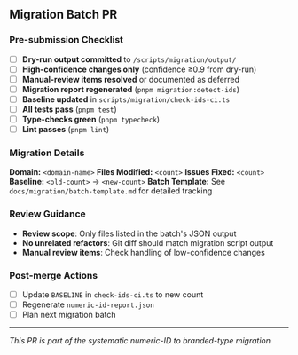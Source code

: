 ## Migration Batch PR

### Pre-submission Checklist
- [ ] **Dry-run output committed** to `/scripts/migration/output/`
- [ ] **High-confidence changes only** (confidence ≥0.9 from dry-run)
- [ ] **Manual-review items resolved** or documented as deferred
- [ ] **Migration report regenerated** (`pnpm migration:detect-ids`)
- [ ] **Baseline updated** in `scripts/migration/check-ids-ci.ts`
- [ ] **All tests pass** (`pnpm test`)
- [ ] **Type-checks green** (`pnpm typecheck`)
- [ ] **Lint passes** (`pnpm lint`)

### Migration Details
**Domain:** `<domain-name>`
**Files Modified:** `<count>`
**Issues Fixed:** `<count>`
**Baseline:** `<old-count>` → `<new-count>`
**Batch Template:** See `docs/migration/batch-template.md` for detailed tracking

### Review Guidance
- **Review scope**: Only files listed in the batch's JSON output
- **No unrelated refactors**: Git diff should match migration script output
- **Manual review items**: Check handling of low-confidence changes

### Post-merge Actions
- [ ] Update `BASELINE` in `check-ids-ci.ts` to new count
- [ ] Regenerate `numeric-id-report.json` 
- [ ] Plan next migration batch

---
*This PR is part of the systematic numeric-ID to branded-type migration*